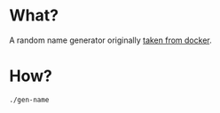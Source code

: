 # What?

A random name generator originally [taken from docker](https://github.com/moby/moby/blob/master/pkg/namesgenerator/names-generator.go).

# How?

`./gen-name`
